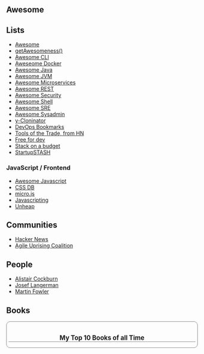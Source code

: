 ## Awesome 

## Lists 

* [Awesome](https://github.com/sindresorhus/awesome)
* [getAwesomeness()](https://getawesomeness.herokuapp.com/)
* [Awesome CLI](https://github.com/aharris88/awesome-cli-apps)
* [Aweseome Docker](https://github.com/veggiemonk/awesome-docker)
* [Awesome Java](https://github.com/akullpp/awesome-java)
* [Awesome JVM](https://github.com/deephacks/awesome-jvm)
* [Awesome Microservices](https://github.com/mfornos/awesome-microservices)
* [Awesome REST](https://github.com/marmelab/awesome-rest)
* [Awesome Security](https://github.com/sbilly/awesome-security)
* [Awesome Shell](https://github.com/alebcay/awesome-shell)
* [Awesome SRE](https://github.com/dastergon/awesome-sre)
* [Awesome Sysadmin](https://github.com/n1trux/awesome-sysadmin)
* [y-Cloninator](http://ycloninator.herokuapp.com/)
* [DevOps Bookmarks](http://www.devopsbookmarks.com/)
* [Tools of the Trade, from HN](https://github.com/cjbarber/ToolsOfTheTrade)
* [Free for dev](https://github.com/ripienaar/free-for-dev)
* [Stack on a budget](https://github.com/255kb/stack-on-a-budget)
* [StartupSTASH](http://startupstash.com/)

### JavaScript / Frontend
* [Awesome Javascript](https://github.com/sorrycc/awesome-javascript)
* [CSS DB](http://cssdb.co/)
* [micro.js](http://microjs.com/)
* [Javascripting](https://www.javascripting.com/)
* [Unheap](http://www.unheap.com/)

## Communities

* [Hacker News](hckrnews.com)
* [Agile Uprising Coalition](https://coalition.agileuprising.com)

## People

* [Alistair Cockburn](http://alistair.cockburn.us/)
* [Josef Langerman](http://langerman.co.za)
* [Martin Fowler](http://martinfowler.com/)

## Books
<!-- Show static HTML/CSS as a placeholder in case js is not enabled - javascript include will override this if things work -->
<style type="text/css" media="screen">
.gr_custom_container_1499609174 {
/* customize your Goodreads widget container here*/
border: 1px solid gray;
border-radius:10px;
padding: 10px 5px 10px 5px;
background-color: transparent;
color: #000000;
width: 500px
}
.gr_custom_header_1499609174 {
/* customize your Goodreads header here*/
border-bottom: 1px solid gray;
width: 100%;
margin-bottom: 5px;
text-align: center;
font-size: 120%
}
.gr_custom_each_container_1499609174 {
/* customize each individual book container here */
width: 100%;
clear: both;
margin-bottom: 10px;
overflow: auto;
padding-bottom: 4px;
border-bottom: 1px solid #aaa;
}
.gr_custom_book_container_1499609174 {
/* customize your book covers here */
overflow: hidden;
height: 60px;
float: left;
margin-right: 4px;
width: 39px;
}
.gr_custom_author_1499609174 {
/* customize your author names here */
font-size: 10px;
}
.gr_custom_tags_1499609174 {
/* customize your tags here */
font-size: 10px;
color: gray;
}
.gr_custom_rating_1499609174 {
/* customize your rating stars here */
float: right;
}
</style>

<div id="gr_custom_widget_1499609174">
  <div class="gr_custom_container_1499609174">
<h2 class="gr_custom_header_1499609174">
<a style="text-decoration: none;" href="https://www.goodreads.com/review/list/68706159-moshe-immerman?shelf=read&amp;utm_medium=api&amp;utm_source=custom_widget">My Top 10 Books of all Time</a>
</h2>

</div>

</div>
<script src="https://www.goodreads.com/review/custom_widget/68706159.My%20Top%2010%20Books%20of%20all%20Time?cover_position=left&cover_size=small&num_books=10&order=d&shelf=read&show_author=1&show_cover=0&show_rating=0&show_review=0&show_tags=0&show_title=1&sort=rating&widget_bg_color=FFFFFF&widget_bg_transparent=true&widget_border_width=1&widget_id=1499609174&widget_text_color=000000&widget_title_size=medium&widget_width=medium" type="text/javascript" charset="utf-8"></script>
